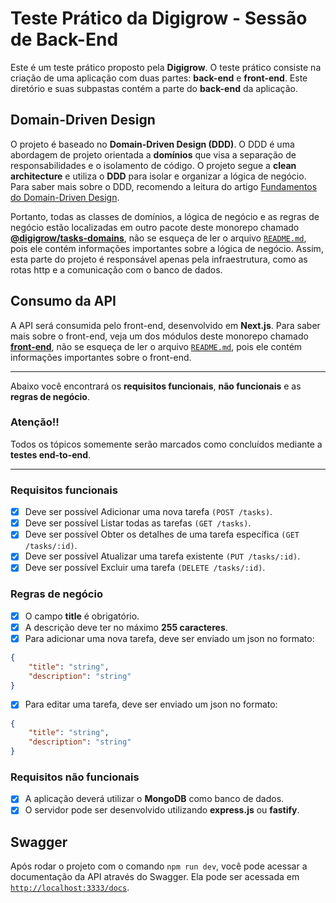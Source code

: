 # Teste Prático da Digigrow - Sessão de Back-End

Este é um teste prático proposto pela **Digigrow**. O teste prático consiste na criação de uma aplicação com duas partes: **back-end** e **front-end**. Este diretório e suas subpastas contém a parte do **back-end** da aplicação.

## Domain-Driven Design

O projeto é baseado no **Domain-Driven Design (DDD)**. O DDD é uma abordagem de projeto orientada a **domínios** que visa a separação de responsabilidades e o isolamento de código. O projeto segue a **clean architecture** e utiliza o **DDD** para isolar e organizar a lógica de negócio. Para saber mais sobre o DDD, recomendo a leitura do artigo [Fundamentos do Domain-Driven Design](https://www.brunovalero.com.br/repos/fast-feet-api-desafio-rocketseat/issues/12).

Portanto, todas as classes de domínios, a lógica de negócio e as regras de negócio estão localizadas em outro pacote deste monorepo chamado [**@digigrow/tasks-domains**](https://github.com/bruno-valero/teste-pratico-digigrow/tree/main/packages/tasks-domains), não se esqueça de ler o arquivo [`README.md`](https://github.com/bruno-valero/teste-pratico-digigrow/blob/main/packages/tasks-domains/README.md), pois ele contém informações importantes sobre a lógica de negócio. Assim, esta parte do projeto é responsável apenas pela infraestrutura, como as rotas http e a comunicação com o banco de dados.

## Consumo da API

A API será consumida pelo front-end, desenvolvido em **Next.js**. Para saber mais sobre o front-end, veja um dos módulos deste monorepo chamado **[front-end](https://github.com/bruno-valero/teste-pratico-digigrow/tree/main/apps/frontend)**, não se esqueça de ler o arquivo [`README.md`](https://github.com/bruno-valero/teste-pratico-digigrow/blob/main/apps/frontend/README.md), pois ele contém informações importantes sobre o front-end.

---

Abaixo você encontrará os **requisitos funcionais**, **não funcionais** e as **regras de negócio**. 

### **Atenção!!** 
Todos os tópicos somemente serão marcados como concluídos mediante a **testes end-to-end**.

---

### Requisitos funcionais

- [x] Deve ser possível Adicionar uma nova tarefa `(POST /tasks)`.
- [x] Deve ser possível Listar todas as tarefas `(GET /tasks)`.
- [x] Deve ser possível Obter os detalhes de uma tarefa específica `(GET /tasks/:id)`.
- [x] Deve ser possível Atualizar uma tarefa existente `(PUT /tasks/:id)`.
- [x] Deve ser possível Excluir uma tarefa `(DELETE /tasks/:id)`.

### Regras de negócio

- [x] O campo **title** é obrigatório.
- [x] A descrição deve ter no máximo **255 caracteres**.
- [x] Para adicionar uma nova tarefa, deve ser enviado um json no formato:

```json
{ 
    "title": "string", 
    "description": "string" 
}
```
- [x] Para editar uma tarefa, deve ser enviado um json no formato:

```json
{ 
    "title": "string", 
    "description": "string" 
}
```

### Requisitos não funcionais

- [x] A aplicação deverá utilizar o **MongoDB** como banco de dados.
- [x] O servidor pode ser desenvolvido utilizando **express.js** ou **fastify**.

## Swagger

Após rodar o projeto com o comando `npm run dev`, você pode acessar a documentação da API através do Swagger. Ela pode ser acessada em [`http://localhost:3333/docs`](http://localhost:3333/docs).
